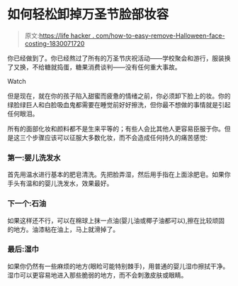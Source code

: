 # 如何轻松卸掉万圣节脸部妆容

> 原文:[https://life hacker . com/how-to-easy-remove-Halloween-face-costing-1830071720](https://lifehacker.com/how-to-easily-remove-halloween-face-makeup-1830071720)

你已经做到了。你已经熬过了所有的万圣节庆祝活动——学校聚会和游行，服装换了又换，不给糖就捣蛋，糖果消费谈判——没有任何重大事故。

Watch

但是现在，就在你的孩子陷入甜蜜而疲惫的情绪之前，你必须卸下脸上的妆。你的绿脸绿巨人和白脸吸血鬼都需要在睡觉前好好擦洗，但你最不想做的事情就是引起任何眼泪。

所有的面部化妆和颜料都不是生来平等的；有些人会比其他人更容易臣服于你。但是这三个步骤应该可以征服大多数化妆，而不会造成任何持久的痛苦感觉:

### 第一:婴儿洗发水

首先用温水进行基本的肥皂清洗。先把脸弄湿，然后用手指在上面涂肥皂。如果你手头有温和的婴儿洗发水，效果最好。

### 下一个:石油

如果这样还不行，可以在棉球上抹一点油(婴儿油或椰子油都可以),擦在比较顽固的地方。油漆粘在油上，马上就滑掉了。

### 最后:湿巾

如果你仍然有一些麻烦的地方(眼睑可能特别棘手)，用普通的婴儿湿巾擦拭干净。湿巾可以更容易地进入那些脆弱的地方，而不会刺激皮肤或眼睛。